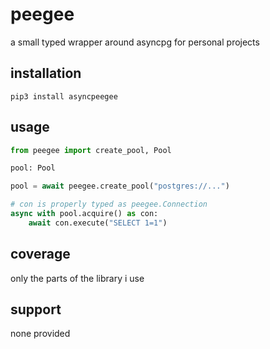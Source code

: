 # peegee
a small typed wrapper around asyncpg for personal projects

## installation
```shell script
pip3 install asyncpeegee
```

## usage
```python
from peegee import create_pool, Pool

pool: Pool

pool = await peegee.create_pool("postgres://...")

# con is properly typed as peegee.Connection
async with pool.acquire() as con:
	await con.execute("SELECT 1=1")
```

## coverage
only the parts of the library i use

## support
none provided
